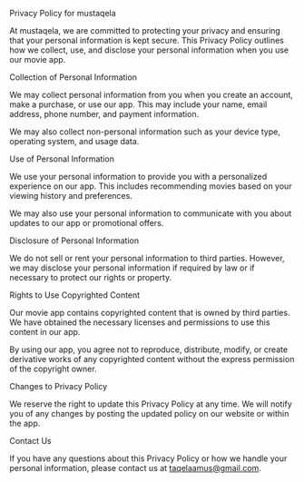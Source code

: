 Privacy Policy for mustaqela

At mustaqela, we are committed to protecting your privacy and ensuring that your personal information is kept secure. This Privacy Policy outlines how we collect, use, and disclose your personal information when you use our movie app.

Collection of Personal Information

We may collect personal information from you when you create an account, make a purchase, or use our app. This may include your name, email address, phone number, and payment information.

We may also collect non-personal information such as your device type, operating system, and usage data.

Use of Personal Information

We use your personal information to provide you with a personalized experience on our app. This includes recommending movies based on your viewing history and preferences.

We may also use your personal information to communicate with you about updates to our app or promotional offers.

Disclosure of Personal Information

We do not sell or rent your personal information to third parties. However, we may disclose your personal information if required by law or if necessary to protect our rights or property.

Rights to Use Copyrighted Content

Our movie app contains copyrighted content that is owned by third parties. We have obtained the necessary licenses and permissions to use this content in our app.

By using our app, you agree not to reproduce, distribute, modify, or create derivative works of any copyrighted content without the express permission of the copyright owner.

Changes to Privacy Policy

We reserve the right to update this Privacy Policy at any time. We will notify you of any changes by posting the updated policy on our website or within the app.

Contact Us

If you have any questions about this Privacy Policy or how we handle your personal information, please contact us at taqelaamus@gmail.com.
